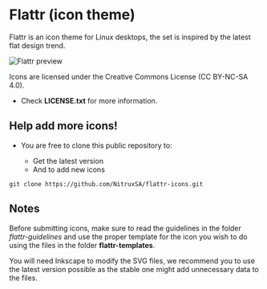 Flattr (icon theme)
============

Flattr is an icon theme for Linux desktops, the set is inspired by the latest flat design trend.

![Flattr preview](hhttp://fc06.deviantart.net/fs71/i/2013/355/1/d/flattr_by_deviantn7k1-d6837ad.png "Flattr is a flat icon theme for Linux")

Icons are licensed under the Creative Commons License (CC BY-NC-SA 4.0). 
* Check **LICENSE.txt** for more information.


Help add more icons!
-------------

* You are free to clone this public repository to:

  * Get the latest version 
  * And to add new icons

`git clone https://github.com/NitruxSA/flattr-icons.git`


Notes
-------------

Before submitting icons, make sure to read the guidelines in the folder *flattr-guidelines* and use the proper template for the icon you wish to do using the files in the folder **flattr-templates**.

You will need Inkscape to modify the SVG files, we recommend you to use the latest version possible as the stable one might add unnecessary data to the files.
